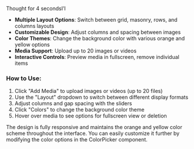 Thought for 4 secondsI'l

- **Multiple Layout Options**: Switch between grid, masonry, rows, and columns layouts
- **Customizable Design**: Adjust columns and spacing between images
- **Color Themes**: Change the background color with various orange and yellow options
- **Media Support**: Upload up to 20 images or videos
- **Interactive Controls**: Preview media in fullscreen, remove individual items


### How to Use:

1. Click "Add Media" to upload images or videos (up to 20 files)
2. Use the "Layout" dropdown to switch between different display formats
3. Adjust columns and gap spacing with the sliders
4. Click "Colors" to change the background color theme
5. Hover over media to see options for fullscreen view or deletion


The design is fully responsive and maintains the orange and yellow color scheme throughout the interface. You can easily customize it further by modifying the color options in the ColorPicker component.
